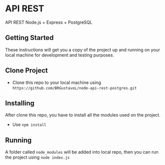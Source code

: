 # API REST
API REST Node.js + Express + PostgreSQL

## Getting Started
These instructions will get you a copy of the project up and running on your local machine for development and testing purposes.
## Clone Project
- Clone this repo to your local machine using `https://github.com/BRGustavoL/node-api-rest-postgres.git`

## Installing
After clone this repo, you have to install all the modules used on the project.
- Use `npm install`

## Running
A folder called `node_modules` will be added into local repo, then you can run the project using `node index.js`
